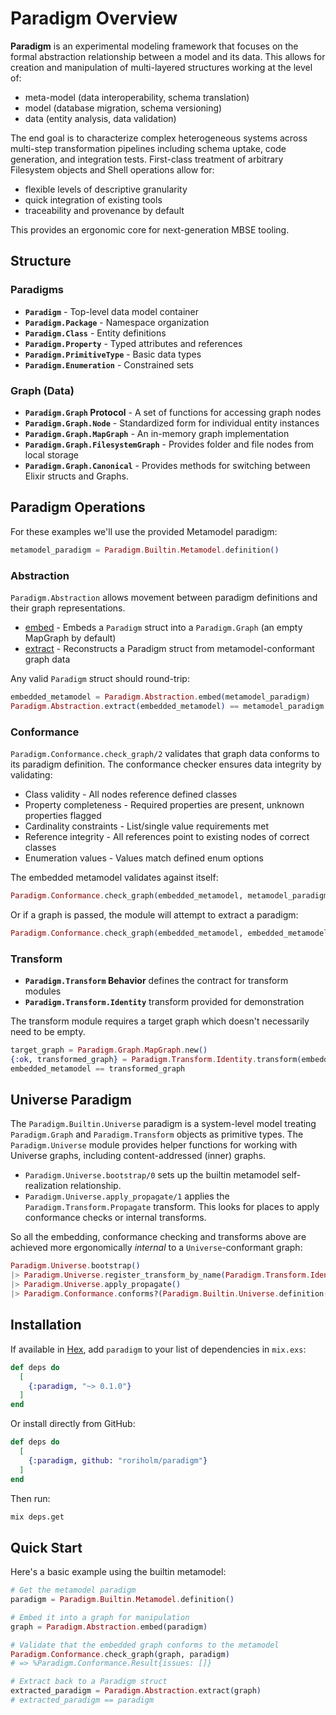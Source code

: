 # Paradigm Overview

**Paradigm** is an experimental modeling framework that focuses on the formal abstraction relationship between a model and its data. This allows for creation and manipulation of multi-layered structures working at the level of:

* meta-model (data interoperability, schema translation)
* model (database migration, schema versioning)
* data (entity analysis, data validation)

The end goal is to characterize complex heterogeneous systems across multi-step transformation pipelines including schema uptake, code generation, and integration tests. First-class treatment of arbitrary Filesystem objects and Shell operations allow for:

* flexible levels of descriptive granularity
* quick integration of existing tools
* traceability and provenance by default

This provides an ergonomic core for next-generation MBSE tooling.

## Structure
### Paradigms
- **`Paradigm`** - Top-level data model container
- **`Paradigm.Package`** - Namespace organization
- **`Paradigm.Class`** - Entity definitions
- **`Paradigm.Property`** - Typed attributes and references
- **`Paradigm.PrimitiveType`** - Basic data types
- **`Paradigm.Enumeration`** - Constrained sets

### Graph (Data)
- **`Paradigm.Graph` Protocol** - A set of functions for accessing graph nodes
- **`Paradigm.Graph.Node`** - Standardized form for individual entity instances
- **`Paradigm.Graph.MapGraph`** - An in-memory graph implementation
- **`Paradigm.Graph.FilesystemGraph`** - Provides folder and file nodes from local storage
- **`Paradigm.Graph.Canonical`** - Provides methods for switching between Elixir structs and Graphs.

## Paradigm Operations
For these examples we'll use the provided Metamodel paradigm:
```elixir
metamodel_paradigm = Paradigm.Builtin.Metamodel.definition()
```
### Abstraction
`Paradigm.Abstraction` allows movement between paradigm definitions and their graph representations.

* [embed](`Paradigm.Abstraction.embed/2`) - Embeds a `Paradigm` struct into a `Paradigm.Graph` (an empty MapGraph by default)
* [extract](`Paradigm.Abstraction.extract/1`) - Reconstructs a Paradigm struct from metamodel-conformant graph data

Any valid `Paradigm` struct should round-trip:
```elixir
embedded_metamodel = Paradigm.Abstraction.embed(metamodel_paradigm)
Paradigm.Abstraction.extract(embedded_metamodel) == metamodel_paradigm
```

### Conformance
`Paradigm.Conformance.check_graph/2` validates that graph data conforms to its paradigm definition. The conformance checker ensures data integrity by validating:

* Class validity - All nodes reference defined classes
* Property completeness - Required properties are present, unknown properties flagged
* Cardinality constraints - List/single value requirements met
* Reference integrity - All references point to existing nodes of correct classes
* Enumeration values - Values match defined enum options

The embedded metamodel validates against itself:
```elixir
Paradigm.Conformance.check_graph(embedded_metamodel, metamodel_paradigm)
```

Or if a graph is passed, the module will attempt to extract a paradigm:
```elixir
Paradigm.Conformance.check_graph(embedded_metamodel, embedded_metamodel)
```

### Transform

* **`Paradigm.Transform` Behavior** defines the contract for transform modules
* **`Paradigm.Transform.Identity`** transform provided for demonstration

The transform module requires a target graph which doesn't necessarily need to be empty.
```elixir
target_graph = Paradigm.Graph.MapGraph.new()
{:ok, transformed_graph} = Paradigm.Transform.Identity.transform(embedded_metamodel, target_graph, %{})
embedded_metamodel == transformed_graph
```

## Universe Paradigm
The `Paradigm.Builtin.Universe` paradigm is a system-level model treating `Paradigm.Graph` and `Paradigm.Transform` objects as primitive types. The `Paradigm.Universe` module provides helper functions for working with Universe graphs, including content-addressed (inner) graphs.

* `Paradigm.Universe.bootstrap/0` sets up the builtin metamodel self-realization relationship.
* `Paradigm.Universe.apply_propagate/1` applies the `Paradigm.Transform.Propagate` transform. This looks for places to apply conformance checks or internal transforms.

So all the embedding, conformance checking and transforms above are achieved more ergonomically *internal* to a `Universe`-conformant graph:

```elixir
Paradigm.Universe.bootstrap()
|> Paradigm.Universe.register_transform_by_name(Paradigm.Transform.Identity, "Metamodel", "Metamodel")
|> Paradigm.Universe.apply_propagate()
|> Paradigm.Conformance.conforms?(Paradigm.Builtin.Universe.definition())
```

## Installation

If available in [Hex](https://hex.pm/docs/publish), add `paradigm` to your list of dependencies in `mix.exs`:

```elixir
def deps do
  [
    {:paradigm, "~> 0.1.0"}
  ]
end
```

Or install directly from GitHub:

```elixir
def deps do
  [
    {:paradigm, github: "roriholm/paradigm"}
  ]
end
```

Then run:

```bash
mix deps.get
```

## Quick Start

Here's a basic example using the builtin metamodel:

```elixir
# Get the metamodel paradigm
paradigm = Paradigm.Builtin.Metamodel.definition()

# Embed it into a graph for manipulation
graph = Paradigm.Abstraction.embed(paradigm)

# Validate that the embedded graph conforms to the metamodel
Paradigm.Conformance.check_graph(graph, paradigm)
# => %Paradigm.Conformance.Result{issues: []}

# Extract back to a Paradigm struct
extracted_paradigm = Paradigm.Abstraction.extract(graph)
# extracted_paradigm == paradigm
```
